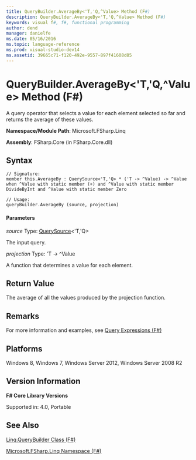 ```yaml
---
title: QueryBuilder.AverageBy<'T,'Q,^Value> Method (F#)
description: QueryBuilder.AverageBy<'T,'Q,^Value> Method (F#)
keywords: visual f#, f#, functional programming
author: dend
manager: danielfe
ms.date: 05/16/2016
ms.topic: language-reference
ms.prod: visual-studio-dev14
ms.assetid: 39665c71-f120-492e-9557-897f41608d85 
---
```


# QueryBuilder.AverageBy<'T,'Q,^Value> Method (F#)

A query operator that selects a value for each element selected so far and returns the average of these values.

**Namespace/Module Path**: Microsoft.FSharp.Linq

**Assembly**: FSharp.Core (in FSharp.Core.dll)


## Syntax

```
// Signature:
member this.AverageBy : QuerySource<'T,'Q> * ('T -> ^Value) -> ^Value when ^Value with static member (+) and ^Value with static member DivideByInt and ^Value with static member Zero

// Usage:
queryBuilder.AverageBy (source, projection)
```

#### Parameters
*source*
Type: [QuerySource](https://msdn.microsoft.com/library/873589c1-c5dc-47d9-8abf-fee7258dfb00)&lt;'T,'Q&gt;


The input query.


*projection*
Type: 'T -&gt; ^Value


A function that determines a value for each element.




## Return Value
The average of all the values produced by the projection function.


## Remarks
For more information and examples, see [Query Expressions (F#)](https://msdn.microsoft.com/library/ff72235c-3ad8-4215-8679-2754484823db)


## Platforms
Windows 8, Windows 7, Windows Server 2012, Windows Server 2008 R2


## Version Information
**F# Core Library Versions**

Supported in: 4.0, Portable




## See Also
[Linq.QueryBuilder Class &#40;F&#35;&#41;](Linq.QueryBuilder-Class-%5BFSharp%5D.md)

[Microsoft.FSharp.Linq Namespace &#40;F&#35;&#41;](Microsoft.FSharp.Linq-Namespace-%5BFSharp%5D.md)


